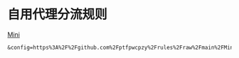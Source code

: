 # 自用代理分流规则

[Mini](https://github.com/ptfpwcpzy/rules/raw/main/Mini.ini)
```
&config=https%3A%2F%2Fgithub.com%2Fptfpwcpzy%2Frules%2Fraw%2Fmain%2FMini.ini
```
